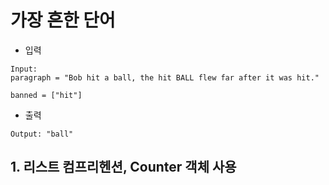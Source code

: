 # 가장 흔한 단어

* 입력
~~~
Input: 
paragraph = "Bob hit a ball, the hit BALL flew far after it was hit."

banned = ["hit"]
~~~

* 출력
~~~
Output: "ball"
~~~

## 1. 리스트 컴프리헨션, Counter 객체 사용

